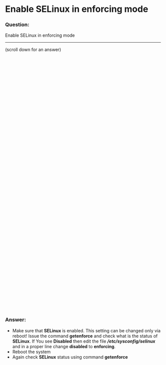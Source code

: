 # Enable SELinux in enforcing mode

### Question:
Enable SELinux in enforcing mode

***
(scroll down for an answer)

<br/><br/><br/><br/><br/><br/><br/><br/><br/><br/><br/><br/><br/><br/><br/><br/><br/><br/><br/><br/><br/><br/><br/><br/>
<br/><br/><br/><br/><br/><br/><br/><br/><br/><br/><br/><br/><br/><br/><br/><br/><br/><br/><br/><br/><br/><br/><br/><br/>

### Answer:

* Make sure that **SELinux** is enabled. This setting can be changed only via reboot! Issue the command **getenforce** and
check what is the status of **SELinux**. If You see **Disabled** then edit the file ***/etc/sysconfig/selinux*** and in a 
proper line change **disabled** to **enforcing**.
* Reboot the system
* Again check **SELinux** status using command **getenforce**